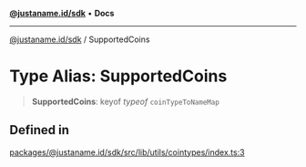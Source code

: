 [**@justaname.id/sdk**](../README.md) • **Docs**

***

[@justaname.id/sdk](../globals.md) / SupportedCoins

# Type Alias: SupportedCoins

> **SupportedCoins**: keyof *typeof* `coinTypeToNameMap`

## Defined in

[packages/@justaname.id/sdk/src/lib/utils/cointypes/index.ts:3](https://github.com/JustaName-id/JustaName-sdk/blob/7430def13fc61cd3fc8b89d25e0869ee390cc2d0/packages/@justaname.id/sdk/src/lib/utils/cointypes/index.ts#L3)
